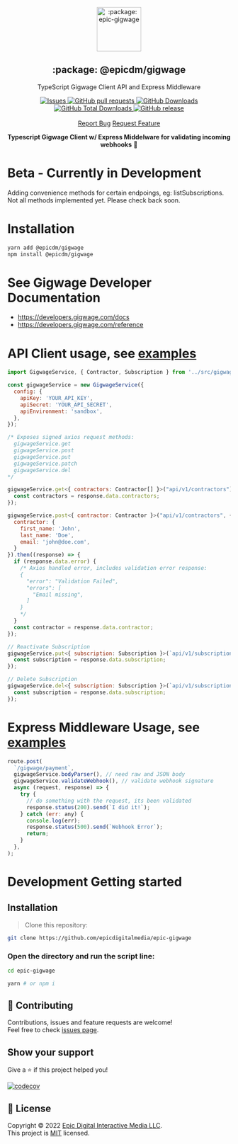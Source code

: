 <p align="center">
 <img width="100px" src="https://raw.githubusercontent.com/epicdigitalmedia/epic-gigwage/main/.github/images/favicon512x512-npm.png" align="center" alt=":package: epic-gigwage" />
 <h2 align="center">:package: @epicdm/gigwage</h2>
 <p align="center">TypeScript Gigwage Client API and Express Middleware</p>
  <p align="center">
    <a href="https://github.com/epicdigitalmedia/epic-gigwage/issues">
      <img alt="Issues" src="https://img.shields.io/github/issues/epicdigitalmedia/epic-gigwage?style=flat&color=336791" />
    </a>
    <a href="https://github.com/epicdigitalmedia/epic-gigwage/pulls">
      <img alt="GitHub pull requests" src="https://img.shields.io/github/issues-pr/epicdigitalmedia/epic-gigwage?style=flat&color=336791" />
    </a>
     <a href="https://github.com/epicdigitalmedia/epic-gigwage">
      <img alt="GitHub Downloads" src="https://img.shields.io/npm/dw/@epicdm/gigwage?style=flat&color=336791" />
    </a>
    <a href="https://github.com/epicdigitalmedia/epic-gigwage">
      <img alt="GitHub Total Downloads" src="https://img.shields.io/npm/dt/@epicdm/gigwage?color=336791&label=Total%20downloads" />
    </a>
    <a href="https://github.com/epicdigitalmedia/epic-gigwage">
      <img alt="GitHub release" src="https://img.shields.io/github/release/epicdigitalmedia/epic-gigwage.svg?style=flat&color=336791" />
    </a>
    <br />
    <br />
  <a href="https://github.com/epicdigitalmedia/epic-gigwage/issues/new/choose">Report Bug</a>
  <a href="https://github.com/epicdigitalmedia/epic-gigwage/issues/new/choose">Request Feature</a>
  </p>

<p align="center"><strong>Typescript Gigwage Client w/ Express Middelware for validating incoming webhooks</strong> 🚀</p>

# Beta - Currently in Development
Adding convenience methods for certain endpoings, eg: listSubscriptions.  Not all methods implemented yet.  Please check back soon.

# Installation
```bash
yarn add @epicdm/gigwage
npm install @epicdm/gigwage
```

# See Gigwage Developer Documentation
- https://developers.gigwage.com/docs
- https://developers.gigwage.com/reference

# API Client usage, see [examples](https://github.com/epicdigitalmedia/epic-gigwage/tree/main/demo)

```javascript 
import GigwageService, { Contractor, Subscription } from '../src/gigwage';

const gigwageService = new GigwageService({
  config: {
    apiKey: 'YOUR_API_KEY',
    apiSecret: 'YOUR_API_SECRET',
    apiEnvironment: 'sandbox',
  },
});

/* Exposes signed axios request methods:
  gigwageService.get
  gigwageService.post
  gigwageService.put
  gigwageService.patch
  gigwageService.del
*/

gigwageService.get<{ contractors: Contractor[] }>("api/v1/contractors").then((response) => {
  const contractors = response.data.contractors;
});

gigwageService.post<{ contractor: Contractor }>("api/v1/contractors", {
  contractor: {
    first_name: 'John',
    last_name: 'Doe',
    email: 'john@doe.com',
  }
}).then((response) => {
  if (response.data.error) {
    /* Axios handled error, includes validation error response:
    {
      "error": "Validation Failed",
      "errors": [
        "Email missing",
      ]
    }
    */
  }
  const contractor = response.data.contractor;
});

// Reactivate Subscription
gigwageService.put<{ subscription: Subscription }>(`api/v1/subscriptions/13`).then((response) => {
  const subscription = response.data.subscription;
});

// Delete Subscription
gigwageService.del<{ subscription: Subscription }>(`api/v1/subscriptions/13`).then((response) => {
  const subscription = response.data.subscription;
});  
```

# Express Middleware Usage, see [examples](https://github.com/epicdigitalmedia/epic-gigwage/tree/main/demo)

```javascript 
route.post(
  `/gigwage/payment`,
  gigwageService.bodyParser(), // need raw and JSON body
  gigwageService.validateWebhook(), // validate webhook signature
  async (request, response) => {
    try {
      // do something with the request, its been validated
      response.status(200).send(`I did it!`);
    } catch (err: any) {
      console.log(err);
      response.status(500).send(`Webhook Error`);
      return;
    }
  },
);
```

# Development Getting started

## Installation

> Clone this repository: 
```bash 
git clone https://github.com/epicdigitalmedia/epic-gigwage
```
### Open the directory and run the script line:

```bash
cd epic-gigwage
```
```bash
yarn # or npm i
```

## 🤝 Contributing

Contributions, issues and feature requests are welcome!<br />Feel free to check [issues page](issues).

## Show your support

Give a ⭐️ if this project helped you!

[![codecov](https://codecov.io/gh/epicdigitalmedia/epic-gigwage/branch/main/graph/badge.svg?token=Q9fr548J0D)](https://codecov.io/gh/epicdigitalmedia/epic-gigwage)

## 📝 License

Copyright © 2022 [Epic Digital Interactive Media LLC](https://github.com/epicdigitalmedia).<br />
This project is [MIT](LICENSE) licensed.
